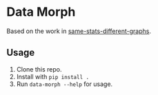 # Data Morph

Based on the work in [same-stats-different-graphs](https://github.com/jmatejka/same-stats-different-graphs).

## Usage

1. Clone this repo.
2. Install with `pip install .`
3. Run `data-morph --help` for usage.
